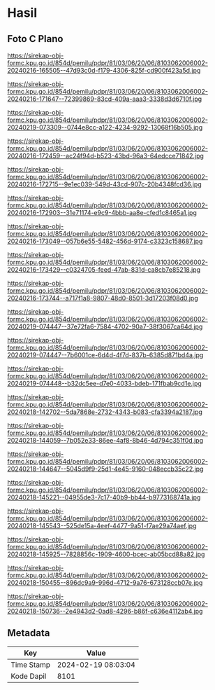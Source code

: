 # Hasil

## Foto C Plano

https://sirekap-obj-formc.kpu.go.id/854d/pemilu/pdpr/81/03/06/20/06/8103062006002-20240216-165505--47d93c0d-f179-4306-825f-cd900f423a5d.jpg

https://sirekap-obj-formc.kpu.go.id/854d/pemilu/pdpr/81/03/06/20/06/8103062006002-20240216-171647--72399869-83cd-409a-aaa3-3338d3d6710f.jpg

https://sirekap-obj-formc.kpu.go.id/854d/pemilu/pdpr/81/03/06/20/06/8103062006002-20240219-073309--0744e8cc-a122-4234-9292-13068f16b505.jpg

https://sirekap-obj-formc.kpu.go.id/854d/pemilu/pdpr/81/03/06/20/06/8103062006002-20240216-172459--ac24f94d-b523-43bd-96a3-64edcce71842.jpg

https://sirekap-obj-formc.kpu.go.id/854d/pemilu/pdpr/81/03/06/20/06/8103062006002-20240216-172715--9e1ec039-549d-43cd-907c-20b4348fcd36.jpg

https://sirekap-obj-formc.kpu.go.id/854d/pemilu/pdpr/81/03/06/20/06/8103062006002-20240216-172903--31e71174-e9c9-4bbb-aa8e-cfed1c8465a1.jpg

https://sirekap-obj-formc.kpu.go.id/854d/pemilu/pdpr/81/03/06/20/06/8103062006002-20240216-173049--057b6e55-5482-456d-9174-c3323c158687.jpg

https://sirekap-obj-formc.kpu.go.id/854d/pemilu/pdpr/81/03/06/20/06/8103062006002-20240216-173429--c0324705-feed-47ab-831d-ca8cb7e85218.jpg

https://sirekap-obj-formc.kpu.go.id/854d/pemilu/pdpr/81/03/06/20/06/8103062006002-20240216-173744--a717f1a8-9807-48d0-8501-3d17203f08d0.jpg

https://sirekap-obj-formc.kpu.go.id/854d/pemilu/pdpr/81/03/06/20/06/8103062006002-20240219-074447--37e72fa6-7584-4702-90a7-38f3067ca64d.jpg

https://sirekap-obj-formc.kpu.go.id/854d/pemilu/pdpr/81/03/06/20/06/8103062006002-20240219-074447--7b6001ce-6d4d-4f7d-837b-6385d871bd4a.jpg

https://sirekap-obj-formc.kpu.go.id/854d/pemilu/pdpr/81/03/06/20/06/8103062006002-20240219-074448--b32dc5ee-d7e0-4033-bdeb-171fbab9cd1e.jpg

https://sirekap-obj-formc.kpu.go.id/854d/pemilu/pdpr/81/03/06/20/06/8103062006002-20240218-142702--5da7868e-2732-4343-b083-cfa3394a2187.jpg

https://sirekap-obj-formc.kpu.go.id/854d/pemilu/pdpr/81/03/06/20/06/8103062006002-20240218-144059--7b052e33-86ee-4af8-8b46-4d794c351f0d.jpg

https://sirekap-obj-formc.kpu.go.id/854d/pemilu/pdpr/81/03/06/20/06/8103062006002-20240218-144647--5045d9f9-25d1-4e45-9160-048eccb35c22.jpg

https://sirekap-obj-formc.kpu.go.id/854d/pemilu/pdpr/81/03/06/20/06/8103062006002-20240218-145221--04955de3-7c17-40b9-bb44-b9773168741a.jpg

https://sirekap-obj-formc.kpu.go.id/854d/pemilu/pdpr/81/03/06/20/06/8103062006002-20240218-145543--525de15a-4eef-4477-9a51-f7ae29a74aef.jpg

https://sirekap-obj-formc.kpu.go.id/854d/pemilu/pdpr/81/03/06/20/06/8103062006002-20240218-145925--7828856c-1909-4600-bcec-ab05bcd88a82.jpg

https://sirekap-obj-formc.kpu.go.id/854d/pemilu/pdpr/81/03/06/20/06/8103062006002-20240218-150455--896dc9a9-996d-4712-9a76-673128ccb07e.jpg

https://sirekap-obj-formc.kpu.go.id/854d/pemilu/pdpr/81/03/06/20/06/8103062006002-20240218-150736--2e4943d2-0ad8-4296-b86f-c636e4112ab4.jpg


## Metadata

| Key        | Value               |
| ---------- | ------------------- |
| Time Stamp | 2024-02-19 08:03:04 |
| Kode Dapil | 8101                |



